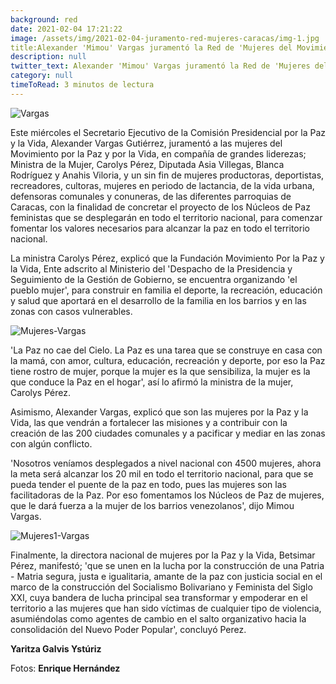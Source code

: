 ```yaml
---
background: red
date: 2021-02-04 17:21:22
image: /assets/img/2021-02-04-juramento-red-mujeres-caracas/img-1.jpg
title:Alexander 'Mimou' Vargas juramentó la Red de 'Mujeres del Movimiento por La Paz y la Vida' en Caracas
description: null
twitter_text: Alexander 'Mimou' Vargas juramentó la Red de 'Mujeres del Movimiento por La Paz y la Vida' en Caracas
category: null
timeToRead: 3 minutos de lectura
---
```

![Vargas](/assets/img/2021-02-04-juramento-red-mujeres-caracas/img-1.jpg)


Este miércoles el Secretario Ejecutivo de la Comisión Presidencial por la Paz y la Vida, Alexander Vargas Gutiérrez, juramentó a las mujeres del Movimiento por la Paz y por la Vida, en compañía de grandes liderezas; Ministra de la Mujer, Carolys Pérez, Diputada Asia Villegas, Blanca Rodríguez y Anahis Viloria, y un sin fin de mujeres productoras, deportistas, recreadores, cultoras, mujeres en periodo de lactancia, de la vida urbana, defensoras comunales y conuneras, de las diferentes parroquias de Caracas, con la finalidad de concretar el proyecto de los Núcleos de Paz feministas que se desplegarán en todo el territorio nacional, para comenzar  fomentar los valores necesarios para alcanzar la paz en todo el territorio nacional. 

La ministra Carolys Pérez, explicó que la Fundación Movimiento Por la Paz y la Vida, Ente adscrito al Ministerio del 'Despacho de la Presidencia y Seguimiento de la Gestión de Gobierno, se encuentra organizando 'el pueblo mujer', para construir en familia el deporte, la recreación, educación y salud que aportará en el desarrollo de la familia en los barrios y en las zonas con casos vulnerables.

![Mujeres-Vargas](/assets/img/2021-02-04-juramento-red-mujeres-caracas/img-3.jpg)

'La Paz no cae del Cielo. La Paz es una tarea que se construye en casa con la mamá, con amor, cultura, educación, recreación y deporte, por eso la Paz tiene rostro de mujer, porque la mujer es la que sensibiliza, la mujer es la que conduce la Paz en el hogar', así lo afirmó la ministra de la mujer, Carolys Pérez.

Asimismo, Alexander Vargas, explicó que son las mujeres por la Paz y la Vida, las que vendrán a fortalecer las misiones y a contribuir con la creación de las 200 ciudades comunales y a pacificar y mediar en las zonas con algún conflicto.

'Nosotros veníamos desplegados a nivel nacional con 4500 mujeres, ahora la meta será alcanzar los 20 mil en todo el territorio nacional, para que se pueda tender el puente de la paz en todo, pues las mujeres son las facilitadoras de la Paz. Por eso fomentamos los Núcleos de Paz de mujeres, que le dará fuerza a la mujer de los barrios venezolanos', dijo Mimou Vargas.

![Mujeres1-Vargas](/assets/img/2021-02-04-juramento-red-mujeres-caracas/img-4.jpg)

Finalmente, la directora nacional de mujeres por la Paz y la Vida, Betsimar Pérez, manifestó; 'que se unen en la lucha por la construcción de una Patria - Matria segura, justa e igualitaria, amante de la paz con justicia social en el marco de la construcción del Socialismo Bolivariano y Feminista del Siglo XXI, cuya bandera de lucha principal sea transformar  y empoderar en el territorio a las mujeres que han sido víctimas de cualquier tipo de violencia, asumiéndolas como agentes de cambio en el salto organizativo hacia la consolidación del Nuevo Poder Popular', concluyó Perez.

**Yaritza Galvis Ystúriz**

Fotos: **Enrique Hernández**



